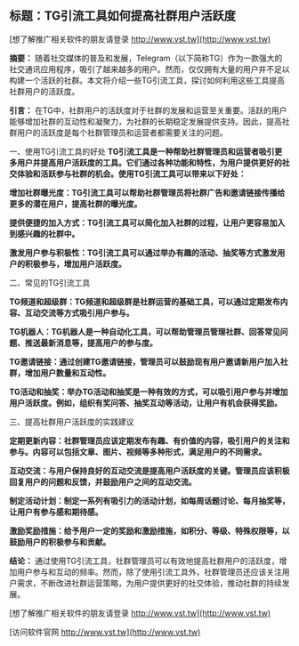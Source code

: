 ## **标题：TG引流工具如何提高社群用户活跃度**

[想了解推广相关软件的朋友请登录 http://www.vst.tw](http://www.vst.tw)

**摘要：**
随着社交媒体的普及和发展，Telegram（以下简称TG）作为一款强大的社交通讯应用程序，吸引了越来越多的用户。然而，仅仅拥有大量的用户并不足以构建一个活跃的社群。本文将介绍一些TG引流工具，探讨如何利用这些工具提高社群用户的活跃度。

**引言：**
在TG中，社群用户的活跃度对于社群的发展和运营至关重要。活跃的用户能够增加社群的互动性和凝聚力，为社群的长期稳定发展提供支持。因此，提高社群用户的活跃度是每个社群管理员和运营者都需要关注的问题。

一、使用TG引流工具的好处
**TG引流工具是一种帮助社群管理员和运营者吸引更多用户并提高用户活跃度的工具。它们通过各种功能和特性，为用户提供更好的社交体验和活跃参与社群的机会。使用TG引流工具可以带来以下好处：**

**增加社群曝光度：TG引流工具可以帮助社群管理员将社群广告和邀请链接传播给更多的潜在用户，提高社群的曝光度。**

**提供便捷的加入方式：TG引流工具可以简化加入社群的过程，让用户更容易加入到感兴趣的社群中。**

**激发用户参与积极性：TG引流工具可以通过举办有趣的活动、抽奖等方式激发用户的积极参与，增加用户活跃度。**

二、常见的TG引流工具

**TG频道和超级群：TG频道和超级群是社群运营的基础工具，可以通过定期发布内容、互动交流等方式吸引用户参与。**

**TG机器人：TG机器人是一种自动化工具，可以帮助管理员管理社群、回答常见问题、推送最新消息等，提高用户的参与度。**

**TG邀请链接：通过创建TG邀请链接，管理员可以鼓励现有用户邀请新用户加入社群，增加用户数量和互动性。**

**TG活动和抽奖：举办TG活动和抽奖是一种有效的方式，可以吸引用户参与并增加用户活跃度。例如，组织有奖问答、抽奖互动等活动，让用户有机会获得奖励。**

三、提高社群用户活跃度的实践建议

**定期更新内容：社群管理员应该定期发布有趣、有价值的内容，吸引用户的关注和参与。内容可以包括文章、图片、视频等多种形式，满足用户的不同需求。**

**互动交流：与用户保持良好的互动交流是提高用户活跃度的关键。管理员应该积极回复用户的问题和反馈，并鼓励用户之间的互动交流。**

**制定活动计划：制定一系列有吸引力的活动计划，如每周话题讨论、每月抽奖等，让用户有参与感和期待感。**

**激励奖励措施：给予用户一定的奖励和激励措施，如积分、等级、特殊权限等，以鼓励用户的积极参与和贡献。**

**结论：**
通过使用TG引流工具，社群管理员可以有效地提高社群用户的活跃度，增加用户参与和互动的频率。然而，除了使用引流工具外，社群管理员还应该关注用户需求，不断改进社群运营策略，为用户提供更好的社交体验，推动社群的持续发展。

[想了解推广相关软件的朋友请登录 http://www.vst.tw](http://www.vst.tw)


[访问软件官网 http://www.vst.tw](http://www.vst.tw)

